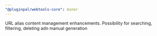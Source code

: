 ```yaml
---
"@pluginpal/webtools-core": minor
---
```


URL alias content management enhancements. Possibility for searching, filtering, deleting adn manual generation
